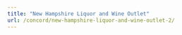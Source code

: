 ```yaml
---
title: "New Hampshire Liquor and Wine Outlet"
url: /concord/new-hampshire-liquor-and-wine-outlet-2/
---
```

